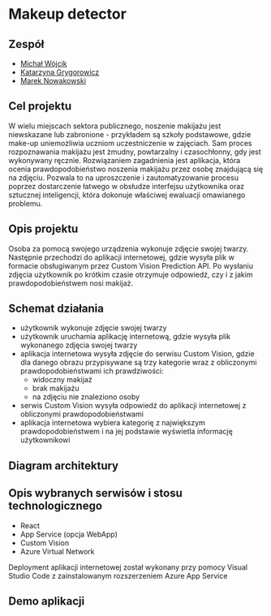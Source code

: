 # Makeup detector

## Zespół

* [Michał Wójcik](https://github.com/wojcikm11)
* [Katarzyna Grygorowicz](https://github.com/kasiagrygorowicz)
* [Marek Nowakowski](https://github.com/MarekSNowakowski)

## Cel projektu
W wielu miejscach sektora publicznego, noszenie makijażu jest niewskazane lub zabronione - przykładem są szkoły podstawowe, gdzie make-up uniemożliwia uczniom uczestniczenie w zajęciach. Sam proces rozpoznawania makijażu jest żmudny, powtarzalny i czasochłonny, gdy jest wykonywany ręcznie. Rozwiązaniem zagadnienia jest aplikacja, która ocenia prawdopodobieństwo noszenia makijażu przez osobę znajdującą się na zdjęciu. Pozwala to na uproszczenie i zautomatyzowanie procesu poprzez dostarczenie łatwego w obsłudze interfejsu użytkownika oraz sztucznej inteligencji, która dokonuje właściwej ewaluacji omawianego problemu.

## Opis projektu
Osoba za pomocą swojego urządzenia wykonuje zdjęcie swojej twarzy. Następnie przechodzi do aplikacji internetowej, gdzie wysyła plik w formacie obsługiwanym przez Custom Vision Prediction API. Po wysłaniu zdjęcia użytkownik po krótkim czasie otrzymuje odpowiedź, czy i z jakim prawdopodobieństwem nosi makijaż.

## Schemat działania
- użytkownik wykonuje zdjęcie swojej twarzy
- użytkownik uruchamia aplikację internetową, gdzie wysyła plik wykonanego zdjęcia swojej twarzy
- aplikacja internetowa wysyła zdjęcie do serwisu Custom Vision, gdzie dla danego obrazu przypisywane są trzy kategorie wraz z obliczonymi prawdopodobieństwami ich prawdziwości:
  - widoczny makijaż
  - brak makijażu
  - na zdjęciu nie znaleziono osoby
- serwis Custom Vision wysyła odpowiedź do aplikacji internetowej z obliczonymi prawdopodobieństwami
- aplikacja internetowa wybiera kategorię z największym prawdopodobieństwem i na jej podstawie wyświetla informację użytkownikowi 

## Diagram architektury

## Opis wybranych serwisów i stosu technologicznego
- React
- App Service (opcja WebApp)
- Custom Vision
- Azure Virtual Network

Deployment aplikacji internetowej został wykonany przy pomocy Visual Studio Code z zainstalowanym rozszerzeniem Azure App Service

## Demo aplikacji
